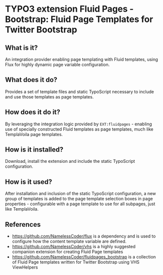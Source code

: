 TYPO3 extension Fluid Pages - Bootstrap: Fluid Page Templates for Twitter Bootstrap
===================================================================================

## What is it?

An integration provider enabling page templating with Fluid templates, using Flux for highly dynamic page variable configuration.

## What does it do?

Provides a set of template files and static TypoScript necessary to include and use those templates as page templates.

## How does it do it?

By leveraging the integration logic provided by `EXT:fluidpages` - enabling use of specially constructed Fluid templates as
page templates, much like TemplaVoila page templates.

## How is it installed?

Download, install the extension and include the static TypoScript configuration.

## How is it used?

After installation and inclusion of the static TypoScript configuration, a new group of templates is added to the page template
selection boxes in page properties - configurable with a page template to use for all subpages, just like TemplaVoila.

## References

* https://github.com/NamelessCoder/flux is a dependency and is used to configure how the content template variable are defined.
* https://github.com/NamelessCoder/vhs is a highly suggested companion extension for creating Fluid Page templates
* https://github.com/NamelessCoder/fluidpages_bootstrap is a collection of Fluid Page templates written for Twitter Bootstrap using
  VHS ViewHelpers